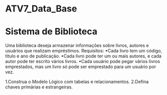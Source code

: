 # ATV7_Data_Base

# Sistema de Biblioteca
Uma biblioteca deseja armazenar informações sobre livros, autores e usuários que realizam empréstimos.
Requisitos:
•Cada livro tem um código, título e ano de publicação.
•Cada livro pode ter um ou mais autores, e cada autor pode ter escrito vários livros.
•Cada usuário pode pegar vários livros emprestados, mas um livro só pode ser emprestado para um usuário por vez.

1.Construa o Modelo Lógico com tabelas e relacionamentos.
2.Defina chaves primárias e estrangeiras.
